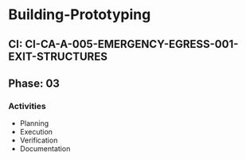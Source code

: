 # Building-Prototyping

## CI: CI-CA-A-005-EMERGENCY-EGRESS-001-EXIT-STRUCTURES
## Phase: 03

### Activities
- Planning
- Execution
- Verification
- Documentation
